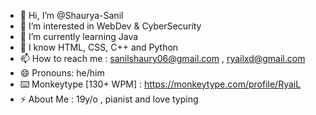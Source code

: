 - 👋 Hi, I’m @Shaurya-Sanil
- 👀 I’m interested in WebDev & CyberSecurity
- 🌱 I’m currently learning Java 
- 🧠 I know HTML, CSS, C++ and Python
- 📫 How to reach me : sanilshaury06@gmail.com , ryailxd@gmail.com
- 😄 Pronouns: he/him
- ⌨️ Monkeytype [130+ WPM] : https://monkeytype.com/profile/RyaiL
- ⚡ About Me : 19y/o , pianist and love typing

<!---
Shaurya-Sanil/Shaurya-Sanil is a ✨ special ✨ repository because its `README.md` (this file) appears on your GitHub profile.
You can click the Preview link to take a look at your changes.
--->
